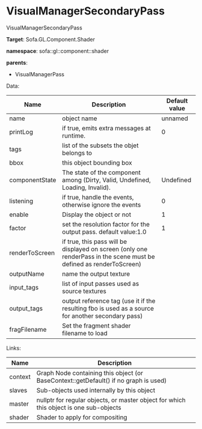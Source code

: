 # VisualManagerSecondaryPass

VisualManagerSecondaryPass


__Target__: Sofa.GL.Component.Shader

__namespace__: sofa::gl::component::shader

__parents__: 

- VisualManagerPass

Data: 

<table>
<thead>
    <tr>
        <th>Name</th>
        <th>Description</th>
        <th>Default value</th>
    </tr>
</thead>
<tbody>
	<tr>
		<td>name</td>
		<td>
object name
</td>
		<td>unnamed</td>
	</tr>
	<tr>
		<td>printLog</td>
		<td>
if true, emits extra messages at runtime.
</td>
		<td>0</td>
	</tr>
	<tr>
		<td>tags</td>
		<td>
list of the subsets the objet belongs to
</td>
		<td></td>
	</tr>
	<tr>
		<td>bbox</td>
		<td>
this object bounding box
</td>
		<td></td>
	</tr>
	<tr>
		<td>componentState</td>
		<td>
The state of the component among (Dirty, Valid, Undefined, Loading, Invalid).
</td>
		<td>Undefined</td>
	</tr>
	<tr>
		<td>listening</td>
		<td>
if true, handle the events, otherwise ignore the events
</td>
		<td>0</td>
	</tr>
	<tr>
		<td>enable</td>
		<td>
Display the object or not
</td>
		<td>1</td>
	</tr>
	<tr>
		<td>factor</td>
		<td>
set the resolution factor for the output pass. default value:1.0
</td>
		<td>1</td>
	</tr>
	<tr>
		<td>renderToScreen</td>
		<td>
if true, this pass will be displayed on screen (only one renderPass in the scene must be defined as renderToScreen)
</td>
		<td></td>
	</tr>
	<tr>
		<td>outputName</td>
		<td>
name the output texture
</td>
		<td></td>
	</tr>
	<tr>
		<td>input_tags</td>
		<td>
list of input passes used as source textures
</td>
		<td></td>
	</tr>
	<tr>
		<td>output_tags</td>
		<td>
output reference tag (use it if the resulting fbo is used as a source for another secondary pass)
</td>
		<td></td>
	</tr>
	<tr>
		<td>fragFilename</td>
		<td>
Set the fragment shader filename to load
</td>
		<td></td>
	</tr>

</tbody>
</table>

Links: 

| Name | Description |
| ---- | ----------- |
|context|Graph Node containing this object (or BaseContext::getDefault() if no graph is used)|
|slaves|Sub-objects used internally by this object|
|master|nullptr for regular objects, or master object for which this object is one sub-objects|
|shader|Shader to apply for compositing|




